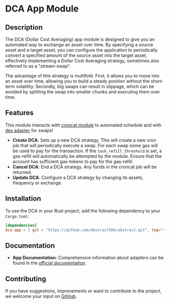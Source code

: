 # DCA App Module

## Description

The DCA (Dollar Cost Averaging) app module is designed to give you an automated way to exchange an asset over time. By specifying a source asset and a target asset, you can configure the application to periodically convert a specified amount of the source asset into the target asset, effectively implementing a Dollar Cost Averaging strategy, sometimes also referred to as a "stream-swap".

The advantage of this strategy is multifold. First, it allows you to move into an asset over time, allowing you to build a steady position without the short-term volatility. Secondly, big swaps can result in slippage, which can be avoided by splitting the swap into smaller chunks and executing them over time.

## Features

This module interacts with [croncat module](https://github.com/AbstractSDK/abstract/tree/main/modules/contracts/apps/croncat) to automated schedule and with [dex adapter](https://github.com/AbstractSDK/abstract/tree/main/modules/contracts/adapters/dex) for swaps!

- **Create DCA**: Sets up a new DCA strategy. This will create a new cron job that will periodically execute a swap. For each swap some gas will be used to pay for the transaction. If the `task_refill_threshold` is set, a gas-refill will automatically be attempted by the module. Ensure that the account has sufficient gas-tokens to pay for the gas-refill.
- **Cancel DCA**: End a DCA strategy. Any funds in the croncat job will be returned.
- **Update DCA**: Configure a DCA strategy by changing its assets, frequency or exchange.

## Installation

To use the DCA in your Rust project, add the following dependency to your `Cargo.toml`:

```toml
[dependencies]
dca-app = { git = "https://github.com/AbstractSDK/abstract.git", tag="v0.19.0", default-features = false }
```

## Documentation

- **App Documentation**: Comprehensive information about adapters can be found in the [official documentation](https://docs.abstract.money/3_framework/6_module_types.html#apps).

## Contributing

If you have suggestions, improvements or want to contribute to the project, we welcome your input on [GitHub](https://github.com/AbstractSDK/abstract).
